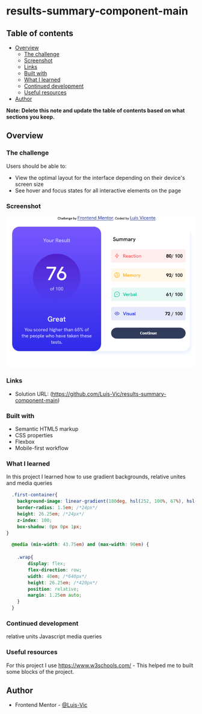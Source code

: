 # results-summary-component-main
 
## Table of contents

- [Overview](#overview)
  - [The challenge](#the-challenge)
  - [Screenshot](#screenshot)
  - [Links](#links)
  - [Built with](#built-with)
  - [What I learned](#what-i-learned)
  - [Continued development](#continued-development)
  - [Useful resources](#useful-resources)
- [Author](#author)


**Note: Delete this note and update the table of contents based on what sections you keep.**

## Overview

### The challenge

Users should be able to:

- View the optimal layout for the interface depending on their device's screen size
- See hover and focus states for all interactive elements on the page

### Screenshot

![](./Screenshotproject.png) 

### Links

- Solution URL: (https://github.com/Luis-Vic/results-summary-component-main)



### Built with

- Semantic HTML5 markup
- CSS properties
- Flexbox
- Mobile-first workflow



### What I learned
In this project I learned how to use gradient backgrounds, relative unites and media queries
```css
  .first-container{
    background-image: linear-gradient(180deg, hsl(252, 100%, 67%), hsl(241, 81%, 54%));
    border-radius: 1.5em; /*24px*/
    height: 26.25em; /*24px*/
    z-index: 100;
    box-shadow: 0px 0px 1px;
}
```
```css 
  @media (min-width: 43.75em) and (max-width: 90em) {

    .wrap{
        display: flex;
        flex-direction: row;
        width: 40em; /*640px*/
        height: 26.25em; /*420px*/
        position: relative;
        margin: 1.25em auto;   
    }
  }
```

### Continued development
  relative units
  Javascript
  media queries


### Useful resources
  For this project I use https://www.w3schools.com/ - This helped me to built some blocks of the project.

## Author

- Frontend Mentor - [@Luis-Vic](https://www.frontendmentor.io/profile/Luis-Vic)



